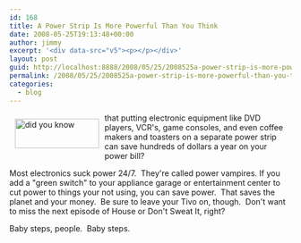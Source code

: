 ```yaml
---
id: 168
title: A Power Strip Is More Powerful Than You Think
date: 2008-05-25T19:13:48+00:00
author: jimmy
excerpt: '<div data-src="v5"><p></p></div>'
layout: post
guid: http://localhost:8888/2008/05/25/2008525a-power-strip-is-more-powerful-than-you-think-html/
permalink: /2008/05/25/2008525a-power-strip-is-more-powerful-than-you-think-html/
categories:
  - blog
---
```

<div data-src="v5">
  <img src="images/articles/didyouknow.png" alt="did you know" hspace="10" vspace="10" width="150" height="53" align="left" />that putting electronic equipment like DVD players, VCR's, game consoles, and even coffee makers and toasters on a separate power strip can save hundreds of dollars a year on your power bill?</p> 
  
  <p>
    Most electronics suck power 24/7.&nbsp; They're called power vampires. If you add a "green switch" to your appliance garage or entertainment center to cut power to things your not using, you can save power.&nbsp; That saves the planet and your money.&nbsp; Be sure to leave your Tivo on, though.&nbsp; Don't want to miss the next episode of House or Don't Sweat It, right?
  </p>
  
  <p>
    Baby steps, people.&nbsp; Baby steps. </div>